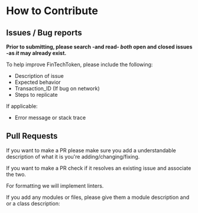 # How to Contribute

## Issues / Bug reports

**Prior to submitting, please search -and read- _both_ open and closed issues -as _it_ may already exist.**

To help improve FinTechToken, please include the following:

- Description of issue
- Expected behavior
- Transaction_ID (If bug on network)
- Steps to replicate

If applicable:

- Error message or stack trace


## Pull Requests

If you want to make a PR please make sure you add a understandable description of what it is you're adding/changing/fixing.

If you want to make a PR check if it resolves an existing issue and associate the two.

For formatting we will implement linters.

If you add any modules or files, please give them a module description and or a class description:
